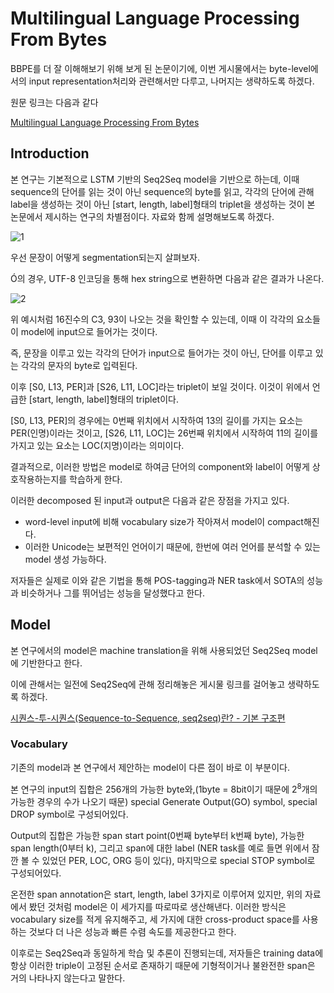# Multilingual Language Processing From Bytes

BBPE를 더 잘 이해해보기 위해 보게 된 논문이기에, 이번 게시물에서는 byte-level에서의 input representation처리와 관련해서만 다루고, 나머지는 생략하도록 하겠다.

원문 링크는 다음과 같다

[Multilingual Language Processing From Bytes](https://arxiv.org/abs/1512.00103)

## **Introduction**

본 연구는 기본적으로 LSTM 기반의 Seq2Seq model을 기반으로 하는데, 이때 sequence의 단어를 읽는 것이 아닌 sequence의 byte를 읽고, 각각의 단어에 관해 label을 생성하는 것이 아닌 [start, length, label]형태의 triplet을 생성하는 것이 본 논문에서 제시하는 연구의 차별점이다. 자료와 함께 설명해보도록 하겠다.

![1](https://user-images.githubusercontent.com/74291999/209795319-335b5693-9498-4c15-8923-8ccb4da32bb3.png)

우선 문장이 어떻게 segmentation되는지 살펴보자. 

Ó의 경우, UTF-8 인코딩을 통해 hex string으로 변환하면 다음과 같은 결과가 나온다.

![2](https://user-images.githubusercontent.com/74291999/209795323-91c19f40-1648-4df3-abcc-eddd7af4497b.png)

위 예시처럼 16진수의 C3, 93이 나오는 것을 확인할 수 있는데, 이때 이 각각의 요소들이 model에 input으로 들어가는 것이다.

즉, 문장을 이루고 있는 각각의 단어가 input으로 들어가는 것이 아닌, 단어를 이루고 있는 각각의 문자의 byte로 입력된다.



이후 [S0, L13, PER]과 [S26, L11, LOC]라는 triplet이 보일 것이다. 이것이 위에서 언급한 [start, length, label]형태의 triplet이다.

[S0, L13, PER]의 경우에는 0번째 위치에서 시작하여 13의 길이를 가지는 요소는 PER(인명)이라는 것이고, [S26, L11, LOC]는 26번째 위치에서 시작하여 11의 길이를 가지고 있는 요소는 LOC(지명)이라는 의미이다.



결과적으로, 이러한 방법은 model로 하여금 단어의 component와 label이 어떻게 상호작용하는지를 학습하게 한다.



이러한 decomposed 된 input과 output은 다음과 같은 장점을 가지고 있다.



- word-level input에 비해 vocabulary size가 작아져서 model이 compact해진다.
- 이러한 Unicode는 보편적인 언어이기 때문에, 한번에 여러 언어를 분석할 수 있는 model 생성 가능하다.

 저자들은 실제로 이와 같은 기법을 통해 POS-tagging과 NER task에서 SOTA의 성능과 비슷하거나 그를 뛰어넘는 성능을 달성했다고 한다.



## **Model**

본 연구에서의 model은 machine translation을 위해 사용되었던 Seq2Seq model에 기반한다고 한다.

이에 관해서는 일전에 Seq2Seq에 관해 정리해놓은 게시물 링크를 걸어놓고 생략하도록 하겠다.

[시퀀스-투-시퀀스(Sequence-to-Sequence, seq2seq)란? - 기본 구조편](https://gbdai.tistory.com/37)

### **Vocabulary**

기존의 model과 본 연구에서 제안하는 model이 다른 점이 바로 이 부분이다.

본 연구의 input의 집합은 256개의 가능한 byte와,(1byte = 8bit이기 때문에 $2^8$개의 가능한 경우의 수가 나오기 때문) special Generate Output(GO) symbol, special DROP symbol로 구성되어있다.

Output의 집합은 가능한 span start point(0번째 byte부터 k번째 byte), 가능한 span length(0부터 k), 그리고 span에 대한 label (NER task를 예로 들면 위에서 잠깐 볼 수 있었던 PER, LOC, ORG 등이 있다), 마지막으로 special STOP symbol로 구성되어있다.



온전한 span annotation은 start, length, label 3가지로 이루어져 있지만, 위의 자료에서 봤던 것처럼 model은 이 세가지를 따로따로 생산해낸다. 이러한 방식은 vocabulary size를 적게 유지해주고, 세 가지에 대한 cross-product space를 사용하는 것보다 더 나은 성능과 빠른 수렴 속도를 제공한다고 한다.



이후로는 Seq2Seq과 동일하게 학습 및 추론이 진행되는데, 저자들은 training data에 항상 이러한 triple이 고정된 순서로 존재하기 때문에 기형적이거나 불완전한 span은 거의 나타나지 않는다고 말한다.
